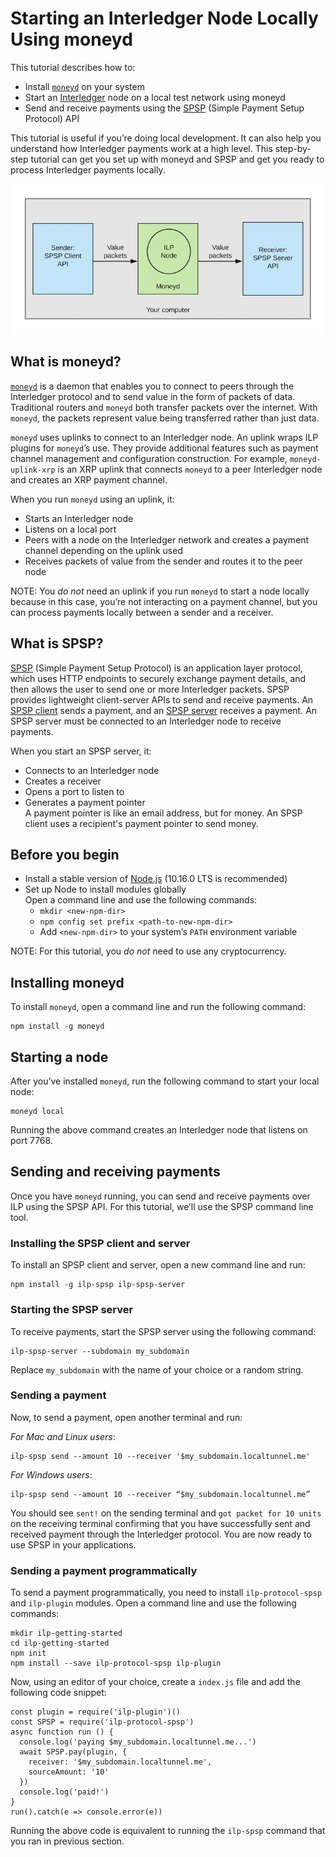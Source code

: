 # Starting an Interledger Node Locally Using moneyd

This tutorial describes how to:
* Install [`moneyd`](https://github.com/interledgerjs/moneyd) on your system
* Start an [Interledger](https://github.com/interledgerjs/ilp-connector) node on a local test network using moneyd
* Send and receive payments using the [SPSP](https://github.com/interledgerjs/ilp-protocol-spsp) (Simple Payment Setup Protocol) API

This tutorial is useful if you’re doing local development. It can also help you understand how Interledger payments work at a high level. 
This step-by-step tutorial can get you set up with moneyd and SPSP and get you ready to process Interledger payments locally. 

![Getting-Started-Locally](../assets/getting-started-locally.png)

## What is moneyd?
[`moneyd`](https://github.com/interledgerjs/moneyd) is a daemon that enables you to connect to peers through the Interledger protocol and to send value in the form of 
packets of data. Traditional routers and `moneyd` both transfer packets over the internet. With `moneyd`, the packets represent 
value being transferred rather than just data.

`moneyd` uses uplinks to connect to an Interledger node. An uplink wraps ILP plugins for `moneyd`’s use. 
They provide additional features such as payment channel management and configuration construction. 
For example, `moneyd-uplink-xrp` is an XRP uplink that connects `moneyd` to a peer Interledger node and creates an 
XRP payment channel. 

When you run `moneyd` using an uplink, it:
* Starts an Interledger node
* Listens on a local port
* Peers with a node on the Interledger network and creates a payment channel depending on the uplink used
* Receives packets of value from the sender and routes it to the peer node

NOTE: You *do not* need an uplink if you run `moneyd` to start a node locally because in this case, you’re not interacting on a payment channel, but you can process payments locally between a sender and a receiver.

## What is SPSP?
[SPSP](https://github.com/interledgerjs/ilp-protocol-spsp) (Simple Payment Setup Protocol) is an application layer protocol, which uses HTTP endpoints to securely exchange 
payment details, and then allows the user to send one or more Interledger packets. SPSP provides lightweight client-server 
APIs to send and receive payments. An [SPSP client](https://github.com/interledgerjs/ilp-spsp) sends a payment, and 
an [SPSP server](https://github.com/interledgerjs/ilp-spsp-server) receives a payment. An SPSP server must 
be connected to an Interledger node to receive payments. 

When you start an SPSP server, it:
* Connects to an Interledger node
* Creates a receiver
* Opens a port to listen to
* Generates a payment pointer<br/>
A payment pointer is like an email address, but for money. An SPSP client uses a recipient's payment pointer to send money.

## Before you begin
* Install a stable version of [Node.js](https://nodejs.org/en/) (10.16.0 LTS is recommended)
* Set up Node to install modules globally <br/>
Open a command line and use the following commands:  
  * `mkdir <new-npm-dir>`  
  * `npm config set prefix <path-to-new-npm-dir>`  
  * Add `<new-npm-dir>` to your system’s `PATH` environment variable

NOTE: For this tutorial, you *do not* need to use any cryptocurrency.

## Installing moneyd
To install `moneyd`, open a command line and run the following command:
```shell
npm install -g moneyd
```

## Starting a node
After you’ve installed `moneyd`, run the following command to start your local node:
```shell
moneyd local
```
Running the above command creates an Interledger node that listens on port 7768.

## Sending and receiving payments
Once you have `moneyd` running, you can send and receive payments over ILP using the SPSP API. For this tutorial, we’ll use the SPSP command line tool.

### Installing the SPSP client and server
To install an SPSP client and server, open a new command line and run:
```shell
npm install -g ilp-spsp ilp-spsp-server
```
### Starting the SPSP server
To receive payments, start the SPSP server using the following command:
```shell
ilp-spsp-server --subdomain my_subdomain
```
Replace `my_subdomain` with the name of your choice or a random string. 

### Sending a payment
Now, to send a payment, open another terminal and run:

*For Mac and Linux users*:
```shell
ilp-spsp send --amount 10 --receiver '$my_subdomain.localtunnel.me'
```
*For Windows users*:
```shell
ilp-spsp send --amount 10 --receiver “$my_subdomain.localtunnel.me”
```

You should see `sent!` on the sending terminal and `got packet for 10 units` on the receiving terminal confirming that you have successfully 
sent and received payment through the Interledger protocol. You are now ready to use SPSP in your applications.

### Sending a payment programmatically

To send a payment programmatically, you need to install `ilp-protocol-spsp` and `ilp-plugin` modules. Open a command line and use the following commands:

```shell
mkdir ilp-getting-started
cd ilp-getting-started
npm init
npm install --save ilp-protocol-spsp ilp-plugin
```
Now, using an editor of your choice, create a `index.js` file and add the following code snippet:

```shell
const plugin = require('ilp-plugin')()
const SPSP = require('ilp-protocol-spsp')
async function run () {
  console.log('paying $my_subdomain.localtunnel.me...')
  await SPSP.pay(plugin, {
    receiver: '$my_subdomain.localtunnel.me',
    sourceAmount: '10'
  })
  console.log('paid!')
}
run().catch(e => console.error(e))
```

Running the above code is equivalent to running the `ilp-spsp` command that you ran in previous section.